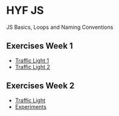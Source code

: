 # HYF JS 

JS Basics, Loops and Naming Conventions

##  Exercises Week 1
* [Traffic Light 1](./week1/traffic-light-1.js)
* [Traffic Light 2](./week1/traffic-light-2.js)

##  Exercises Week 2 
* [Traffic Light ](./week2/traffic-light.js)
* [Experiments](./week2/index.js)
